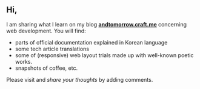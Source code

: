 ## Hi,
I am sharing what I learn on my blog **[andtomorrow.craft.me](https://andtomorrow.craft.me)** concerning web development. 
You will find:
 - parts of official documentation explained in Korean language
 - some tech article translations
 - some of (responsive) web layout trials made up with well-known poetic works.
 - snapshots of coffee, etc.

Please visit and _share your thoughts_ by adding comments.
